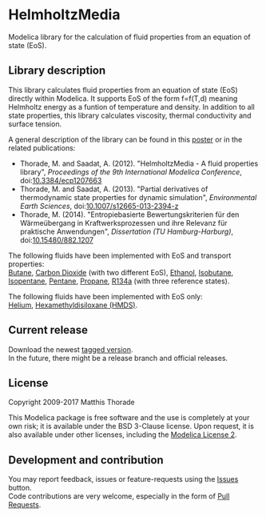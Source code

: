 # HelmholtzMedia
Modelica library for the calculation of fluid properties from an equation of state (EoS).

## Library description
This library calculates fluid properties from an equation of state (EoS) directly within Modelica.
It supports EoS of the form f=f(T,d) meaning Helmholtz energy as a funtion of temperature and density.
In addition to all state properties, this library calculates viscosity, thermal conductivity and surface tension.  

A general description of the library can be found in this [poster][4] or in the related publications:
* Thorade, M. and Saadat, A. (2012). "HelmholtzMedia - A fluid properties library",
_Proceedings of the 9th International Modelica Conference_,
doi:[10.3384/ecp1207663][1]
* Thorade, M. and Saadat, A. (2013). "Partial derivatives of thermodynamic state properties for dynamic simulation",
_Environmental Earth Sciences_,
doi:[10.1007/s12665-013-2394-z][2]
* Thorade, M. (2014). "Entropiebasierte Bewertungskriterien für den Wärmeübergang in Kraftwerksprozessen und ihre Relevanz für praktische Anwendungen", 
_Dissertation (TU Hamburg-Harburg)_,
doi:[10.15480/882.1207][3]

The following fluids have been implemented with EoS and transport properties:  
[Butane](HelmholtzMedia/HelmholtzFluids/Butane/package.mo),
[Carbon Dioxide](HelmholtzMedia/HelmholtzFluids/Carbondioxide/package.mo) (with two different EoS),
[Ethanol](HelmholtzMedia/HelmholtzFluids/Ethanol/package.mo),
[Isobutane](HelmholtzMedia/HelmholtzFluids/Isobutane/package.mo),
[Isopentane](HelmholtzMedia/HelmholtzFluids/Isopentane/package.mo),
[Pentane](HelmholtzMedia/HelmholtzFluids/Pentane/package.mo),
[Propane](HelmholtzMedia/HelmholtzFluids/Propane/package.mo),
[R134a](HelmholtzMedia/HelmholtzFluids/R134a/package.mo) (with three reference states).

The following fluids have been implemented with EoS only:  
[Helium](HelmholtzMedia/HelmholtzFluids/Helium/package.mo),
[Hexamethyldisiloxane (HMDS)](HelmholtzMedia/HelmholtzFluids/HMDS/package.mo).

## Current release
Download the newest [tagged version](https://github.com/thorade/HelmholtzMedia/tags).  
In the future, there might be a release branch and official releases.

## License
Copyright  2009-2017 Matthis Thorade

This Modelica package is free software and the use is completely at your own risk; 
it is available under the BSD 3-Clause license. 
Upon request, it is also available under other licenses, including the [Modelica License 2](https://www.modelica.org/licenses/ModelicaLicense2).  

## Development and contribution
You may report feedback, issues or feature-requests using the [Issues](https://github.com/thorade/HelmholtzMedia/issues) button.  
Code contributions are very welcome, especially in the form of [Pull Requests](https://github.com/thorade/HelmholtzMedia/pulls).


[1]: http://dx.doi.org/10.3384/ecp1207663 "Modelica Conference Paper: HelmholtzMedia"
[2]: http://dx.doi.org/10.1007/s12665-013-2394-z "ISI Journal Paper: Partial derivatives"
[3]: http://dx.doi.org/10.15480/882.1207 "Dissertation"
[4]: http://gfzpublic.gfz-potsdam.de/pubman/item/escidoc:247376:1/component/escidoc:247375/20907.pdf "Poster"

